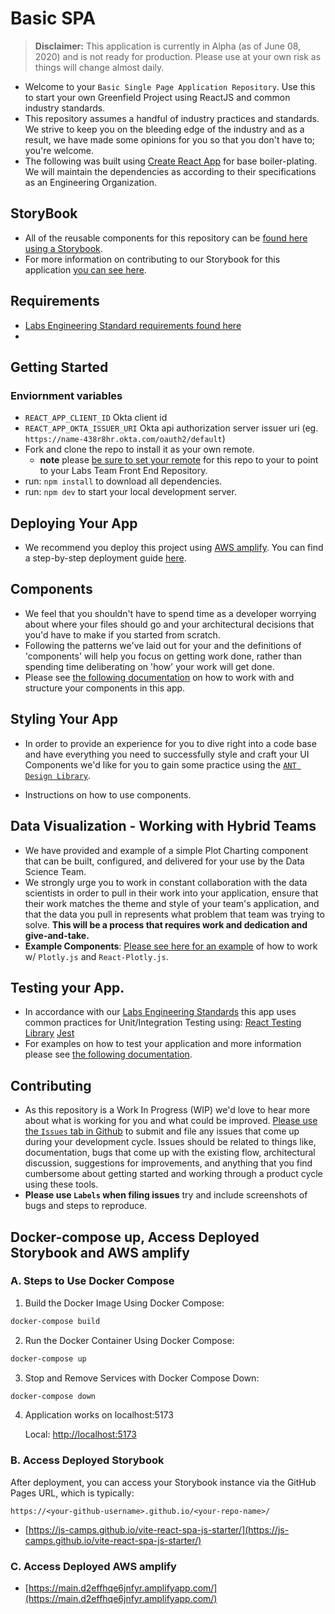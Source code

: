 # Basic SPA

> **Disclaimer:** This application is currently in Alpha (as of June 08, 2020) and is not ready for production. Please use at your own risk as things will change almost daily.
- Welcome to your `Basic Single Page Application Repository`. Use this to start your own Greenfield Project using ReactJS and common industry standards.
- This repository assumes a handful of industry practices and standards. We strive to keep you on the bleeding edge of the industry and as a result, we have made some opinions for you so that you don't have to; you're welcome.
- The following was built using [Create React App](https://reactjs.org/docs/create-a-new-react-app.html) for base boiler-plating. We will maintain the dependencies as according to their specifications as an Engineering Organization.

## StoryBook

- All of the reusable components for this repository can be [found here using a Storybook](https://lambda-school-labs.github.io/labs-spa-starter/?path=/story/form-button--basic-usage).
- For more information on contributing to our Storybook for this application [you can see here](./src/stories/README.md).

## Requirements

- [Labs Engineering Standard requirements found here](https://labs.lambdaschool.com/topics/node-js/)
- 
## Getting Started

### Enviornment variables

- `REACT_APP_CLIENT_ID` Okta client id
- `REACT_APP_OKTA_ISSUER_URI` Okta api authorization server issuer uri (eg. `https://name-438r8hr.okta.com/oauth2/default`)
- Fork and clone the repo to install it as your own remote.
    - **note** please [be sure to set your remote](https://help.github.jp/enterprise/2.11/user/articles/changing-a-remote-s-url/) for this repo to your to point to your Labs Team Front End Repository.
- run: `npm install` to download all dependencies.
- run: `npm dev` to start your local development server.

## Deploying Your App

- We recommend you deploy this project using [AWS amplify](https://aws.amazon.com/amplify/). You can find a step-by-step deployment guide [here](./DEPLOYMENT_GUIDE.md).

## Components

- We feel that you shouldn't have to spend time as a developer worrying about where your files should go and your architectural decisions that you'd have to make if you started from scratch.
- Following the patterns we've laid out for your and the definitions of 'components' will help you focus on getting work done, rather than spending time deliberating on 'how' your work will get done.
- Please see [the following documentation](./src/components/README.md) on how to work with and structure your components in this app.

## Styling Your App

- In order to provide an experience for you to dive right into a code base and have everything you need to successfully style and craft your UI Components we'd like for you to gain some practice using the [`ANT Design Library`](https://ant.design/).

- Instructions on how to use components.

## Data Visualization - Working with Hybrid Teams

- We have provided and example of a simple Plot Charting component that can be built, configured, and delivered for your use by the Data Science Team.
- We strongly urge you to work in constant collaboration with the data scientists in order to pull in their work into your application, ensure that their work matches the theme and style of your team's application, and that the data you pull in represents what problem that team was trying to solve. **This will be a process that requires work and dedication and give-and-take.**
- **Example Components**: [Please see here for an example](./src/components/pages/ExampleDataViz/README.md) of how to work w/ `Plotly.js` and `React-Plotly.js`.

## Testing your App.

- In accordance with our [Labs Engineering Standards](https://labs.lambdaschool.com/) this app uses common practices for Unit/Integration Testing using:
  [React Testing Library](https://github.com/testing-library/react-testing-library)
  [Jest](https://jestjs.io/)
- For examples on how to test your application and more information please see [the following documentation](./src/__tests__/README.md).

## Contributing

- As this repository is a Work In Progress (WIP) we'd love to hear more about what is working for you and what could be improved. [Please use the `Issues` tab in Github](https://github.com/Lambda-School-Labs/labs-spa-starter/issues) to submit and file any issues that come up during your development cycle. Issues should be related to things like, documentation, bugs that come up with the existing flow, architectural discussion, suggestions for improvements, and anything that you find cumbersome about getting started and working through a product cycle using these tools.
- **Please use `Labels` when filing issues** try and include screenshots of bugs and steps to reproduce.



## Docker-compose up, Access Deployed Storybook and AWS amplify 

### A. Steps to Use Docker Compose

1. Build the Docker Image Using Docker Compose:
  ```sh
  docker-compose build
  ```

2. Run the Docker Container Using Docker Compose:
  ```sh
  docker-compose up
  ```

3. Stop and Remove Services with Docker Compose Down:
  ```sh
  docker-compose down
  ```

4. Application works on localhost:5173

    Local:   [http://localhost:5173](http://localhost:5173)

### B. Access Deployed Storybook

After deployment, you can access your Storybook instance via the GitHub Pages URL, which is typically:

```
https://<your-github-username>.github.io/<your-repo-name>/
```

- [https://js-camps.github.io/vite-react-spa-js-starter/](https://js-camps.github.io/vite-react-spa-js-starter/)

### C. Access Deployed AWS amplify

- [https://main.d2effhqe6jnfyr.amplifyapp.com/](https://main.d2effhqe6jnfyr.amplifyapp.com/)